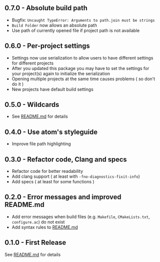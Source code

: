 ## 0.7.0 - Absolute build path
* Bugfix: `Uncaught TypeError: Arguments to path.join must be strings`
* `Build Folder` now allows an absolute path
* Use path of currently opened file if project path is not available

## 0.6.0 - Per-project settings
* Settings now use serialization to allow users to have different settings for different projects
* After you updated this package you may have to set the settings for your project(s) again to initialize the serialization
* Opening multiple projects at the same time causes problems ( so don't do it )
* New projects have default build settings

## 0.5.0 - Wildcards
* See [README.md](README.md) for details

## 0.4.0 - Use atom's styleguide
* Improve file path highlighting

## 0.3.0 - Refactor code, Clang and specs
* Refactor code for better readability
* Add clang support ( at least with `-fno-diagnostics-fixit-info`)
* Add specs ( at least for some functions )

## 0.2.0 - Error messages and improved README.md
* Add error messages when build files (e.g. `Makefile`, `CMakeLists.txt`, `configure.ac`) do not exist
* Add syntax rules to [README.md](README.md)

## 0.1.0 - First Release
See [README.md](README.md) for details
